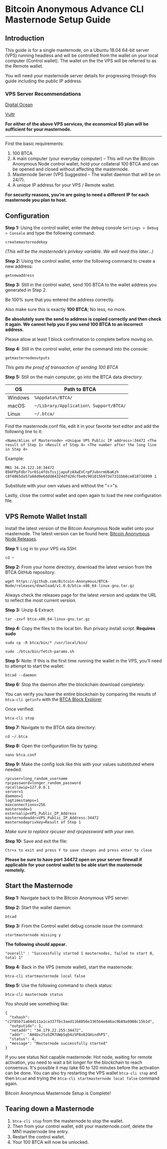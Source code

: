 Bitcoin Anonymous Advance CLI Masternode Setup Guide
==========================

## Introduction

This guide is for a single masternode, on a Ubuntu 18.04 64-bit server (VPS) running headless and will be controlled from the wallet on your local computer (Control wallet). The wallet on the the VPS will be referred to as the Remote wallet.

You will need your masternode server details for progressing through this guide including the public IP address.

### VPS Server Recommendations ###

[Digital Ocean](https://www.digitalocean.com/products/droplets/)

[Vultr](https://www.vultr.com/products/cloud-compute/#compute)

**For either of the above VPS services, the economical $5 plan will be sufficient for your masternode.**

---

First the basic requirements:

1. 100 BTCA
1. A main computer (your everyday computer) – This will run the Bitcoin Anonymous Node control wallet, hold your collateral 100 BTCA and can be opened and closed without affecting the masternode.
1. Masternode Server (VPS Suggested – The wallet daemon that will be on 24/7).
1. A unique IP address for your VPS / Remote wallet.

**For security reasons, you’re are going to need a different IP for each masternode you plan to host.**

## Configuration

**Step 1:** Using the control wallet, enter the debug console `Settings > Debug > Console` and type the following command:

```
createmasternodekey
```

*(This will be the masternode’s privkey variable. We will need this later…)*

**Step 2:** Using the control wallet, enter the following command to create a new address:

```
getnewaddress
```

**Step 3:** Still in the control wallet, send 100 BTCA to the wallet address you generated in Step 2. 

Be 100% sure that you entered the address correctly. 

Also make sure this is exactly **100 BTCA**; No less, no more.

**Be absolutely sure the send to address is copied correctly and then check it again. We cannot help you if you send 100 BTCA to an incorrect address.**

Please allow at least 1 block confirmation to complete before moving on.

**Step 4:** Still in the control wallet, enter the command into the console:

```
getmasternodeoutputs
```

*This gets the proof of transaction of sending 100 BTCA*

**Step 5:** Still on the main computer, go into the BTCA data directory:

OS | Path to BTCA
------------ | -------------
Windows | `%Appdata%/BTCA/`
macOS | `~/Library/Application\ Support/BTCA/`
Linux | `~/.btca/`

Find the masternode.conf file, edit it in your favorite text editor and add the following line to it:

```
<Name/Alias of Masternode> <Unique VPS Public IP address>:34472 <The result of Step 1> <Result of Step 4> <The number after the long line in Step 4>
```

Example:

```
MN1 34.24.122.10:34472 894FPpFdbr7sr6Si4fdsfssjjapuFzAXwEVCrpPJubnrmU6aKzh c8f4865da57a68d0e6ddd84324dfd28cfbe0c901015b973e7331bb8ce018716999 1
```

Substitute with your own values and without the "<>"s.

Lastly, close the control wallet and open again to load the new configuration file.

## VPS Remote Wallet Install

Install the latest version of the Bitcoin Anonymous Node wallet onto your masternode. The latest version can be found here: [Bitcoin Anonymous Node Releases](https://github.com/Bitcoin-Anonymous/BTCA-Node/releases).

**Step 1:** Log in to your VPS via SSH:

```
cd ~
```

**Step 2:** From your home directory, download the latest version from the BTCA GitHub repository:

```
wget https://github.com/Bitcoin-Anonymous/BTCA-Node/releases/download/v1.0.0/btca-x86_64-linux-gnu.tar.gz
```

Always check the releases page for the latest version and update the URL to reflect the most current version.

**Step 3:** Unzip & Extract:

```
tar -zxvf btca-x86_64-linux-gnu.tar.gz
```

**Step 4:** Copy the files to the local bin. Run privacy install script. **Requires sudo**

```
sudo cp -R btca/bin/* /usr/local/bin/
```

```
sudo ./btca/bin/fetch-params.sh
```

**Step 5:** Note: If this is the first time running the wallet in the VPS, you’ll need to attempt to start the wallet:

```
btcad --daemon
```

**Step 6:** Stop the daemon after the blockchain download completely:

You can verify you have the entire blockchain by comparing the results of `btca-cli getinfo` with the [BTCA Block Explorer](http://explorer.bitcoinanonymous.info)

Once verified:

```
btca-cli stop
```

**Step 7:** Navigate to the BTCA data directory:

```
cd ~/.btca
```

**Step 8:** Open the configuration file by typing:

```
nano btca.conf
```

**Step 9:** Make the config look like this with your values substituted where needed:

```
rpcuser=long_random_username
rpcpassword=longer_random_password
rpcallowip=127.0.0.1
server=1
daemon=1
logtimestamps=1
maxconnections=256
masternode=1
externalip=VPS_Public_IP_Address
masternodeaddr=VPS_Public_IP_Address:34472
masternodeprivkey=Result of Step 1
```

*Make sure to replace rpcuser and rpcpassword with your own.*

**Step 10:** Save and exit the file:

```
Ctr+x to exit and press Y to save changes and press enter to close
```

**Please be sure to have port 34472 open on your server firewall if applicable for your control wallet to be able start the masternode remotely.**

## Start the Masternode

**Step 1:** Navigate back to the Bitcoin Anonymous VPS server:


**Step 2:** Start the wallet daemon:

```
btcad
```

**Step 3:** From the Control wallet debug console issue the command:

```
startmasternode missing y
```

**The following should appear.**

```
"overall" : "Successfully started 1 masternodes, failed to start 0, total 1"
```

**Step 4:** Back in the VPS (remote wallet), start the masternode:

```
btca-cli startmasternode local false
```

**Step 5:** Use the following command to check status:

```
btca-cli masternode status
```

You should see something like:

```
{
  "txhash": "c2f85b71a04d111a1ca337fbc3aed1168856e3365b4e846ac9b89a9908c15b1d",
  "outputidx": 1,
  "netaddr": "34.179.22.255:34472",
  "addr": "AH4bvJto5ZR7UWpSqb4zSP8o82GHindhP5",
  "status": 4,
  "message": "Masternode successfully started"
}
```

If you see status Not capable masternode: Hot node, waiting for remote activation, you need to wait a bit longer for the blockchain to reach consensus. It's possible it may take 60 to 120 minutes before the activation can be done. You can also try restarting the VPS wallet `btca-cli stop` and then `btcad` and trying the `btca-cli startmasternode local false` command again.

Bitcoin Anonymous Masternode Setup is Complete!


## Tearing down a Masternode

1. `btca-cli stop` from the masternode to stop the wallet.
1. Then from your control wallet, edit your masternode.conf, delete the MN1 masternode line entry.
1. Restart the control wallet.
1. Your 100 BTCA will now be unlocked.